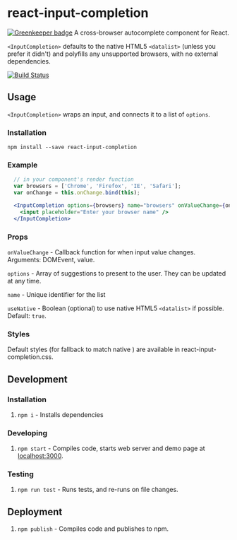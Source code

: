 # react-input-completion

[![Greenkeeper badge](https://badges.greenkeeper.io/ianmcnally/react-input-completion.svg)](https://greenkeeper.io/)
A cross-browser autocomplete component for React.

`<InputCompletion>` defaults to the native HTML5 `<datalist>` (unless you prefer it didn't) and polyfills any unsupported browsers, with no external dependencies.

[![Build Status](https://travis-ci.org/ianmcnally/react-input-completion.svg?branch=master)](https://travis-ci.org/imcnally/react-input-completion)

## Usage

`<InputCompletion>` wraps an input, and connects it to a list of `options`.

### Installation

`npm install --save react-input-completion`

### Example

```jsx
  // in your component's render function
  var browsers = ['Chrome', 'Firefox', 'IE', 'Safari'];
  var onChange = this.onChange.bind(this);

  <InputCompletion options={browsers} name="browsers" onValueChange={onChange}>
    <input placeholder="Enter your browser name" />
  </InputCompletion>
```

### Props
  `onValueChange` - Callback function for when input value changes. Arguments: DOMEvent, value.

  `options` - Array of suggestions to present to the user. They can be updated at any time.

  `name` -  Unique identifier for the list

  `useNative` - Boolean (optional) to use native HTML5 `<datalist>` if possible. Default: `true`.

### Styles
Default styles (for fallback to match native
) are available in react-input-completion.css.

## Development

### Installation

1. `npm i` - Installs dependencies

### Developing

1. `npm start` - Compiles code, starts web server and demo page at [localhost:3000](http://localhost:3000).

### Testing

1. `npm run test` - Runs tests, and re-runs on file changes.

## Deployment

1. `npm publish` - Compiles code and publishes to npm.
